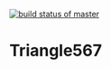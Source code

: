 [![build status of master](https://travis-ci.org/tsmith567/Triangle567.svg?branch=master)](https://travis-ci.org/tsmith567/Triangle567)

# Triangle567
